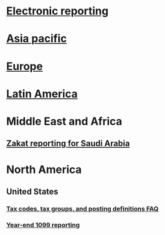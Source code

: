 # [Electronic reporting](dev-itpro/analytics-bi-reporting/general-electronic-reporting.md?toc=/financials/toc.json)
# [Asia pacific](asia-pacific/TOC.md)			
# [Europe](europe/TOC.md)
# [Latin America](latin-america/TOC.md)
# Middle East and Africa			
## [Zakat reporting for Saudi Arabia](middle-east-africa/sau-zakat-reporting.md)					
# North America				
## United States			
### [Tax codes, tax groups, and posting definitions FAQ](north-america/tax-codes-tax-groups-definitions.md)			
### [Year-end 1099 reporting](north-america/year-end-1099-reporting.md)			
			
			
			
